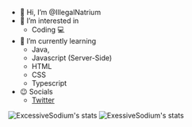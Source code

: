 - 👋 Hi, I’m @IllegalNatrium
- 👀 I’m interested in 
  - Coding 💻
- 🌱 I’m currently learning 
  - Java,
  - Javascript (Server-Side)
  - HTML
  - CSS
  - Typescript
- 😉 Socials
  - [Twitter](https://twitter.com/IllegalNatrium)

![ExcessiveSodium's stats](https://github-readme-stats.vercel.app/api/top-langs/?username=IllegalNatrium&layout=compact&theme=radical) ![ExessiveSodium's stats](https://github-readme-stats.vercel.app/api?username=IllegalNatrium&show_icons=true&theme=radical)
